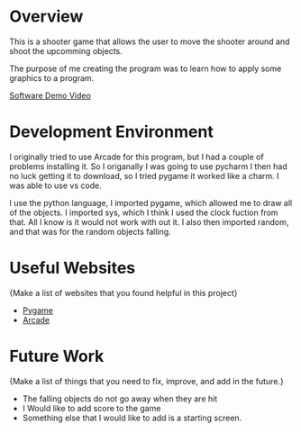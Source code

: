# Overview

This is a shooter game that allows the user to move the shooter around and shoot the upcomming objects. 

The purpose of me creating the program was to learn how to apply some graphics to a program.


[Software Demo Video](https://youtu.be/zEUw5jP7IPs)

# Development Environment

I originally tried to use Arcade for this program, but I had a couple of problems installing it. So I origanally I was going to use pycharm
I then had no luck getting it to download, so I tried pygame it worked like a charm. I was able to use vs code.

I use the python language, I imported pygame, which allowed me to draw all of the objects. I imported sys, which I think I used the clock fuction from that. All I know is it would not work with out it. I also then imported random, and that was for the random objects falling. 

# Useful Websites

{Make a list of websites that you found helpful in this project}
* [Pygame](https://www.pygame.org/docs/)
* [Arcade](https://api.arcade.academy/en/latest/examples/index.html)

# Future Work

{Make a list of things that you need to fix, improve, and add in the future.}
* The falling objects do not go away when they are hit
* I Would like to add score to the game
* Something else that I would like to add is a starting screen.
